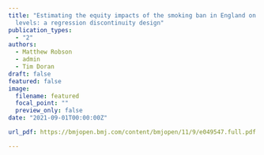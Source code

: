 ```yaml
---
title: "Estimating the equity impacts of the smoking ban in England on cotinine
  levels: a regression discontinuity design"
publication_types:
  - "2"
authors:
  - Matthew Robson
  - admin
  - Tim Doran
draft: false
featured: false
image:
  filename: featured
  focal_point: ""
  preview_only: false
date: "2021-09-01T00:00:00Z"

url_pdf: https://bmjopen.bmj.com/content/bmjopen/11/9/e049547.full.pdf

---
```



